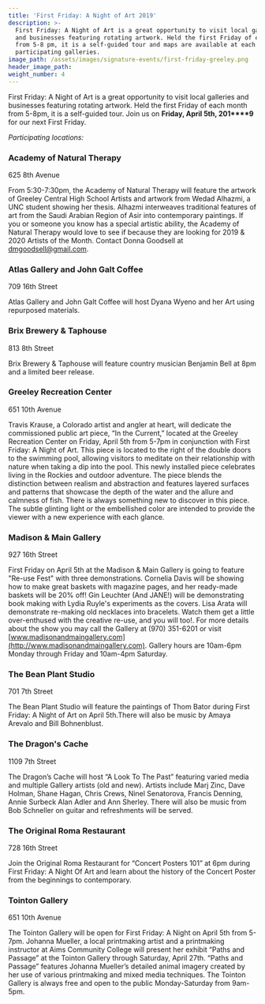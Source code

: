 ```yaml
---
title: 'First Friday: A Night of Art 2019'
description: >-
  First Friday: A Night of Art is a great opportunity to visit local galleries
  and businesses featuring rotating artwork. Held the first Friday of each month
  from 5-8 pm, it is a self-guided tour and maps are available at each of the
  participating galleries.
image_path: /assets/images/signature-events/first-friday-greeley.png
header_image_path:
weight_number: 4
---
```


First Friday: A Night of Art is a great opportunity to visit local galleries and businesses featuring rotating artwork. Held the first Friday of each month from 5-8pm, it is a self-guided tour. Join us on **Friday, April 5th, 201****9** for our next First Friday.

*Participating locations:*

### Academy of Natural Therapy

625 8th Avenue

From 5:30-7:30pm, the Academy of Natural Therapy will feature the artwork of Greeley Central High School Artists and artwork from Wedad Alhazmi, a UNC student showing her thesis. Alhazmi interweaves traditional features of art from the Saudi Arabian Region of Asir into contemporary paintings. If you or someone you know has a special artistic ability, the Academy of Natural Therapy would love to see if because they are looking for 2019 & 2020 Artists of the Month. Contact Donna Goodsell at dmgoodsell@gmail.com.

### Atlas Gallery and John Galt Coffee

709 16th Street

Atlas Gallery and John Galt Coffee will host Dyana Wyeno and her Art using repurposed materials.

### Brix Brewery & Taphouse

813 8th Street

Brix Brewery & Taphouse will feature country musician Benjamin Bell at 8pm and a limited beer release.

### Greeley Recreation Center

651 10th Avenue

Travis Krause, a Colorado artist and angler at heart, will dedicate the commissioned public art piece, “In the Current,” located at the Greeley Recreation Center on Friday, April 5th from 5-7pm in conjunction with First Friday: A Night of Art. This piece is located to the right of the double doors to the swimming pool, allowing visitors to meditate on their relationship with nature when taking a dip into the pool. This newly installed piece celebrates living in the Rockies and outdoor adventure. The piece blends the distinction between realism and abstraction and features layered surfaces and patterns that showcase the depth of the water and the allure and calmness of fish. There is always something new to discover in this piece. The subtle glinting light or the embellished color are intended to provide the viewer with a new experience with each glance. &nbsp; &nbsp;&nbsp;

### Madison & Main Gallery

927 16th Street

First Friday on April 5th at the Madison & Main Gallery is going to feature "Re-use Fest" with three demonstrations. Cornelia Davis will be showing how to make great baskets with magazine pages, and her ready-made baskets will be 20% off! Gin Leuchter (And JANE!) will be demonstrating book making with Lydia Ruyle's experiments as the covers. Lisa Arata will demonstrate re-making old necklaces into bracelets. Watch them get a little over-enthused with the creative re-use, and you will too!. For more details about the show you may call the Gallery at (970) 351-6201 or visit [www.madisonandmaingallery.com](http://www.madisonandmaingallery.com). Gallery hours are 10am-6pm Monday through Friday and 10am-4pm Saturday.

### The Bean Plant Studio

701 7th Street

The Bean Plant Studio will feature the paintings of Thom Bator during First Friday: A Night of Art on April 5th.There will also be music by Amaya Arevalo and Bill Bohnenblust.

### The Dragon's Cache

1109 7th Street

The Dragon’s Cache will host “A Look To The Past” featuring varied media and multiple Gallery artists (old and new). Artists include Marj Zinc, Dave Holman, Shane Hagan, Chris Crews, Ninel Senatorova, Francis Denning, Annie Surbeck Alan Adler and Ann Sherley. There will also be music from Bob Schneller on guitar and refreshments will be served.

### The Original Roma Restaurant

728 16th Street

Join the Original Roma Restaurant for “Concert Posters 101” at 6pm during First Friday: A Night Of Art and learn about the history of the Concert Poster from the beginnings to contemporary.

### Tointon Gallery

651 10th Avenue

The Tointon Gallery will be open for First Friday: A Night on April 5th from 5-7pm. Johanna Mueller, a local printmaking artist and a printmaking instructor at Aims Community College will present her exhibit “Paths and Passage” at the Tointon Gallery through Saturday, April 27th. “Paths and Passage” features Johanna Mueller’s detailed animal imagery created by her use of various printmaking and mixed media techniques. The Tointon Gallery is always free and open to the public Monday-Saturday from 9am-5pm.
